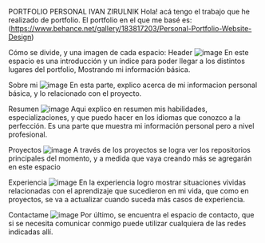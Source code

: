 PORTFOLIO PERSONAL IVAN ZIRULNIK
Hola! acá tengo el trabajo que he realizado de portfolio. El portfolio en el que me basé es: (https://www.behance.net/gallery/183817203/Personal-Portfolio-Website-Design)

Cómo se divide, y una imagen de cada espacio:
Header
![image](https://github.com/ivanzj0/Portfolio/assets/169104822/2e5f5ed3-fabb-4fa3-a15f-4ec41293892f)
En este espacio es una introducción y un índice para poder llegar a los distintos lugares del portfolio, Mostrando mi información básica.


Sobre mi
![image](https://github.com/ivanzj0/Portfolio/assets/169104822/571c491f-279b-463c-8746-c98bde42b7cf)
En esta parte, explico acerca de mi informacion personal básica, y lo relacionado con el proyecto.

Resumen
![image](https://github.com/ivanzj0/Portfolio/assets/169104822/0ca31460-00f0-4f6b-a5f9-608fc0a4109f)
Aqui explico en resumen mis habilidades, especializaciones, y que puedo hacer en los idiomas que conozco a la perfección. Es una parte que muestra mi información personal pero a nivel profesional.

Proyectos
![image](https://github.com/ivanzj0/Portfolio/assets/169104822/314421cf-e445-4606-921b-29478b6007b8)
A través de los proyectos se logra ver los repositorios principales del momento, y a medida que vaya creando más se agregarán en este espacio

Experiencia
![image](https://github.com/ivanzj0/Portfolio/assets/169104822/a61f67c8-8d91-443c-b9b5-09abb3b7eaf9)
En la experiencia logro mostrar situaciones vividas relacionadas con el aprendizaje que sucedieron en mi vida, que como en proyectos, se va a actualizar cuando suceda más casos de experiencia.

Contactame
![image](https://github.com/ivanzj0/Portfolio/assets/169104822/0a8de7c4-edb0-4cf2-8809-c81e517e1892)
Por último, se encuentra el espacio de contacto, que si se necesita comunicar conmigo puede utilizar cualquiera de las redes indicadas allí.

